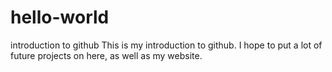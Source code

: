 # hello-world
introduction to github
This is my introduction to github. I hope to put a lot of future projects on here, as well as my website.
